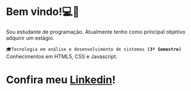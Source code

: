 <h1> Bem vindo!💻🖖</h1>
<p>Sou estudante de programação. Atualmente tenho como principal objetivo adquirir um estágio.</p>
<code>🎓Tecnologia em análise e desenvolvimento de sistemas <strong>(3º Semestre)</strong></code>
<br>
Conhecimentos em HTML5, CSS e Javascript.  
<br>
<h1> Confira meu <a href="https://www.linkedin.com/in/erllan-rego-a7b4ab1a2/">Linkedin</a>!</h1>
